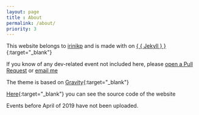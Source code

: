 ```yaml
---
layout: page
title : About
permalink: /about/
priority: 3
---
```


This website belongs to [irinikp](https://irinikp.com) and is made with <i class="fa fa-heart"></i> on [{ { Jekyll } }](http://jekyllrb.com){:target="_blank"}

If you know of any dev-related event not included here, please [open a Pull Request](https://github.com/irinikp/cretan-dev) or 
<a href="javascript:location='mailto:\u0069\u0072\u0069\u006e\u0069\u006b\u0070\u0040\u0070\u0072\u006f\u0074\u006f\u006e\u006d\u0061\u0069\u006c\u002e\u0063\u006f\u006d';void 0">email me</a> 

The theme is based on [Gravity](http://github.com/hemangsk/Gravity){:target="_blank"}

[Here](https://github.com/irinikp/cretan-dev){:target="_blank"} you can see the source code of the website

Events before April of 2019 have not been uploaded. 
